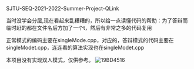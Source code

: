 SJTU-SEQ-2021-2022-Summer-Project-QLink

当时没学会分层,现在看起来乱糟糟的，所以给一点读懂代码的帮助：为了答辩而临时赶的都在文件名后方加了一个t，然后有非常之多的代码复用

正常模式的编码主要在singleMode.cpp，对应的，答辩模式的代码主要在singleModet.cpp，连连看的算法实现也在singleModet.cpp

本项目没有实现双人模式，仅供参考。
![19BD4516](https://user-images.githubusercontent.com/101696416/230260930-7a372adb-9567-4608-99bc-57364f43a8d8.jpg) 
